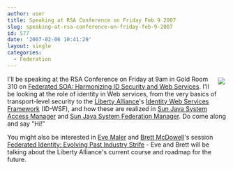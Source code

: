 ```yaml
---
author: user
title: Speaking at RSA Conference on Friday Feb 9 2007
slug: speaking-at-rsa-conference-on-friday-feb-9-2007
id: 577
date: '2007-02-06 10:41:29'
layout: single
categories:
  - Federation
---
```


[<span style="margin: 5px; float: right;">![](http://www.rsaconference.com/2007/us/css/all/center/logo-rsaconference-2007.gif)</span>](http://www.rsaconference.com/2007/us/)

I'll be speaking at the RSA Conference on Friday at 9am in Gold Room 310 on [Federated SOA: Harmonizing ID Security and Web Services](https://cm.rsaconference.com/US07/catalog/profile.do?SESSION_ID=1907). I'll be looking at the role of identity in Web services, from the very basics of transport-level security to the [Liberty Alliance](http://projectliberty.org/)'s [Identity Web Services Framework](http://projectliberty.org/index.php/liberty/specifications__1) (ID-WSF), and how these are realized in [Sun Java System Access Manager](http://www.sun.com/software/products/access_mgr/) and [Sun Java System Federation Manager](http://www.sun.com/software/products/federation_mgr/). Do come along and say "Hi!"

You might also be interested in [Eve Maler](http://www.xmlgrrl.com/blog/) and [Brett McDowell](http://brettmcdowell.com/blog/)'s session [Federated Identity: Evolving Past Industry Strife](https://cm.rsaconference.com/US07/catalog/profile.do?SESSION_ID=1972) - Eve and Brett will be talking about the Liberty Alliance's current course and roadmap for the future.